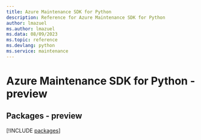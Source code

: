 ```yaml
---
title: Azure Maintenance SDK for Python
description: Reference for Azure Maintenance SDK for Python
author: lmazuel
ms.author: lmazuel
ms.data: 08/09/2023
ms.topic: reference
ms.devlang: python
ms.service: maintenance
---
```

# Azure Maintenance SDK for Python - preview
## Packages - preview
[!INCLUDE [packages](maintenance-index.md)]